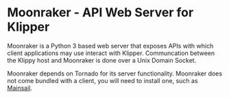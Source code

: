 #  Moonraker - API Web Server for Klipper

Moonraker is a Python 3 based web server that exposes APIs with which
client applications may use interact with Klipper. Communcation between
the Klippy host and Moonraker is done over a Unix Domain Socket.

Moonraker depends on Tornado for its server functionality.  Moonraker
does not come bundled with a client, you will need to install one,
such as [Mainsail](https://github.com/meteyou/mainsail).
